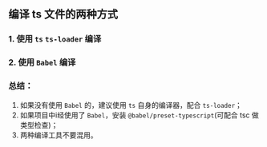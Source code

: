 ## 编译 ts 文件的两种方式

### 1. 使用 `ts` `ts-loader` 编译


### 2. 使用 `Babel` 编译


### 总结：
1. 如果没有使用 `Babel` 的，建议使用 `ts` 自身的编译器，配合 `ts-loader`；
2. 如果项目中i经使用了 `Babel`，安装 `@babel/preset-typescript`(可配合 tsc 做类型检查)；
3. 两种编译工具不要混用。
